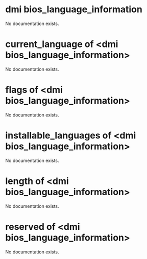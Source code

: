 # dmi bios_language_information

No documentation exists.

# current_language of &lt;dmi bios_language_information&gt;

No documentation exists.

# flags of &lt;dmi bios_language_information&gt;

No documentation exists.

# installable_languages of &lt;dmi bios_language_information&gt;

No documentation exists.

# length of &lt;dmi bios_language_information&gt;

No documentation exists.

# reserved of &lt;dmi bios_language_information&gt;

No documentation exists.

